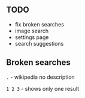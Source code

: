 ## TODO

-   fix broken searches
-   image search
-   settings page
-   search suggestions

## Broken searches

`.` - wikipedia no description

`1 2 3` - shows only one result

